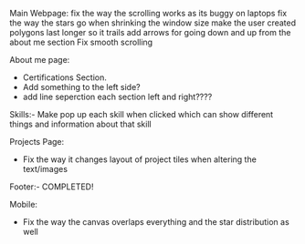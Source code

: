 
Main Webpage:
fix the way the scrolling works as its buggy on laptops
fix the way the stars go when shrinking the window size 
make the user created polygons last longer so it trails
add arrows for going down and up from the about me section 
Fix smooth scrolling

About me page:
- Certifications Section.
- Add something to the left side?
- add line seperction each section left and right????


Skills:- Make pop up each skill when clicked which can show different things and information about that skill

Projects Page:
- Fix the way it changes layout of project tiles when altering the text/images

Footer:-
COMPLETED!

Mobile:
- Fix the way the canvas overlaps everything and the star distribution as well 